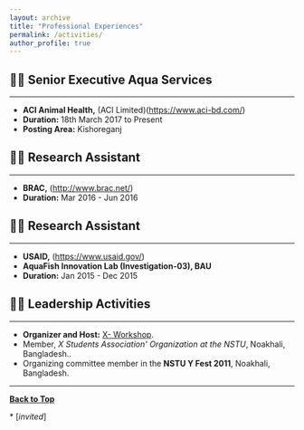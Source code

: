 ```yaml
---
layout: archive
title: "Professional Experiences"
permalink: /activities/
author_profile: true
---
```



## 👨‍💻 Senior Executive Aqua Services 
-------------------------

* **ACI Animal Health,** (ACI Limited)(https://www.aci-bd.com/)
* **Duration:** 18th March 2017 to Present
* **Posting Area:** Kishoreganj

## 👨‍💻  Research Assistant
-------------------------

* **BRAC,** (http://www.brac.net/)
* **Duration:** Mar 2016 - Jun 2016

## 👨‍💻  Research Assistant
-------------------------

* **USAID,** (https://www.usaid.gov/)
* **AquaFish Innovation Lab (Investigation-03), BAU** 
* **Duration:** Jan 2015 - Dec 2015

## 👨‍⚖️ Leadership Activities
------------------------

- **Organizer and Host:** [X- Workshop](https://imrul-pinak.github.io/).
- Member, *X Students Association' Organization at the NSTU*, Noakhali, Bangladesh.. 
- Organizing committee member in the **NSTU Y Fest 2011**, Noakhali, Bangladesh.

----------------------

[**Back to Top**](#)

\* [*invited*]

